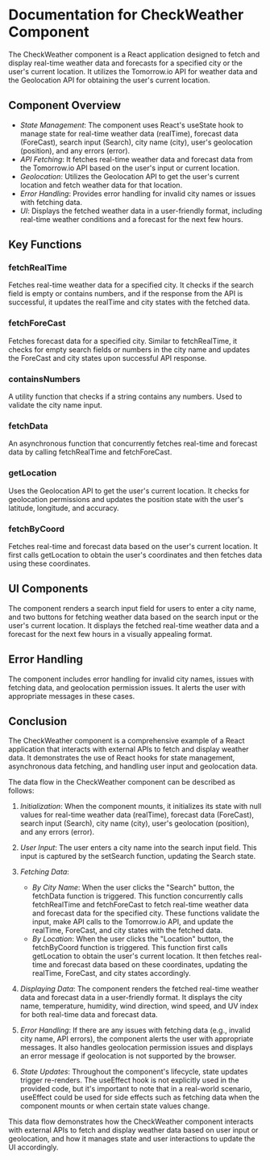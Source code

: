 # Documentation for CheckWeather Component

The CheckWeather component is a React application designed to fetch and display real-time weather data and forecasts for a specified city or the user's current location. It utilizes the Tomorrow.io API for weather data and the Geolocation API for obtaining the user's current location.

## Component Overview

- _State Management_: The component uses React's useState hook to manage state for real-time weather data (realTime), forecast data (ForeCast), search input (Search), city name (city), user's geolocation (position), and any errors (error).
- _API Fetching_: It fetches real-time weather data and forecast data from the Tomorrow.io API based on the user's input or current location.
- _Geolocation_: Utilizes the Geolocation API to get the user's current location and fetch weather data for that location.
- _Error Handling_: Provides error handling for invalid city names or issues with fetching data.
- _UI_: Displays the fetched weather data in a user-friendly format, including real-time weather conditions and a forecast for the next few hours.

## Key Functions

### fetchRealTime

Fetches real-time weather data for a specified city. It checks if the search field is empty or contains numbers, and if the response from the API is successful, it updates the realTime and city states with the fetched data.

### fetchForeCast

Fetches forecast data for a specified city. Similar to fetchRealTime, it checks for empty search fields or numbers in the city name and updates the ForeCast and city states upon successful API response.

### containsNumbers

A utility function that checks if a string contains any numbers. Used to validate the city name input.

### fetchData

An asynchronous function that concurrently fetches real-time and forecast data by calling fetchRealTime and fetchForeCast.

### getLocation

Uses the Geolocation API to get the user's current location. It checks for geolocation permissions and updates the position state with the user's latitude, longitude, and accuracy.

### fetchByCoord

Fetches real-time and forecast data based on the user's current location. It first calls getLocation to obtain the user's coordinates and then fetches data using these coordinates.

## UI Components

The component renders a search input field for users to enter a city name, and two buttons for fetching weather data based on the search input or the user's current location. It displays the fetched real-time weather data and a forecast for the next few hours in a visually appealing format.

## Error Handling

The component includes error handling for invalid city names, issues with fetching data, and geolocation permission issues. It alerts the user with appropriate messages in these cases.

## Conclusion

The CheckWeather component is a comprehensive example of a React application that interacts with external APIs to fetch and display weather data. It demonstrates the use of React hooks for state management, asynchronous data fetching, and handling user input and geolocation data.

The data flow in the CheckWeather component can be described as follows:

1. _Initialization_: When the component mounts, it initializes its state with null values for real-time weather data (realTime), forecast data (ForeCast), search input (Search), city name (city), user's geolocation (position), and any errors (error).

2. _User Input_: The user enters a city name into the search input field. This input is captured by the setSearch function, updating the Search state.

3. _Fetching Data_:

   - _By City Name_: When the user clicks the "Search" button, the fetchData function is triggered. This function concurrently calls fetchRealTime and fetchForeCast to fetch real-time weather data and forecast data for the specified city. These functions validate the input, make API calls to the Tomorrow.io API, and update the realTime, ForeCast, and city states with the fetched data.
   - _By Location_: When the user clicks the "Location" button, the fetchByCoord function is triggered. This function first calls getLocation to obtain the user's current location. It then fetches real-time and forecast data based on these coordinates, updating the realTime, ForeCast, and city states accordingly.

4. _Displaying Data_: The component renders the fetched real-time weather data and forecast data in a user-friendly format. It displays the city name, temperature, humidity, wind direction, wind speed, and UV index for both real-time data and forecast data.

5. _Error Handling_: If there are any issues with fetching data (e.g., invalid city name, API errors), the component alerts the user with appropriate messages. It also handles geolocation permission issues and displays an error message if geolocation is not supported by the browser.

6. _State Updates_: Throughout the component's lifecycle, state updates trigger re-renders. The useEffect hook is not explicitly used in the provided code, but it's important to note that in a real-world scenario, useEffect could be used for side effects such as fetching data when the component mounts or when certain state values change.

This data flow demonstrates how the CheckWeather component interacts with external APIs to fetch and display weather data based on user input or geolocation, and how it manages state and user interactions to update the UI accordingly.
